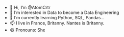 - 👋 Hi, I’m @AtomCrtr
- 👀 I’m interested in Data to become a Data Engineering
- 🌱 I’m currently learning Python, SQL, Pandas...
- 📫 I live in France, Britanny. Nantes is Britanny. 
- 😄 Pronouns: She
